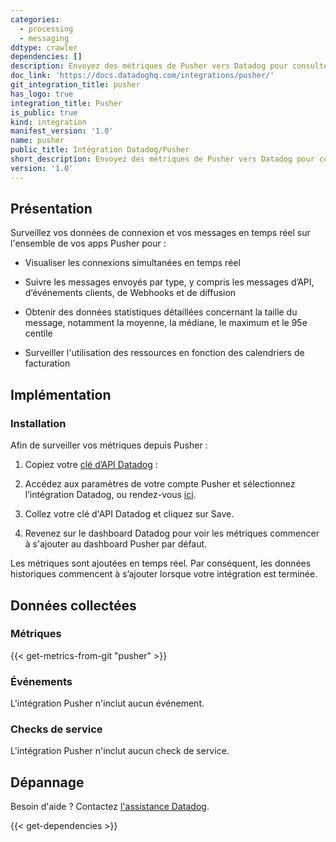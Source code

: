 ```yaml
---
categories:
  - processing
  - messaging
ddtype: crawler
dependencies: []
description: Envoyez des métriques de Pusher vers Datadog pour consulter et surveiller l'engagement de l'app.
doc_link: 'https://docs.datadoghq.com/integrations/pusher/'
git_integration_title: pusher
has_logo: true
integration_title: Pusher
is_public: true
kind: integration
manifest_version: '1.0'
name: pusher
public_title: Intégration Datadog/Pusher
short_description: Envoyez des métriques de Pusher vers Datadog pour consulter et surveiller l'engagement de l'app.
version: '1.0'
---
```

## Présentation

Surveillez vos données de connexion et vos messages en temps réel sur l'ensemble de vos apps Pusher pour :

* Visualiser les connexions simultanées en temps réel

* Suivre les messages envoyés par type, y compris les messages d’API, d’événements clients, de Webhooks et de diffusion

* Obtenir des données statistiques détaillées concernant la taille du message, notamment la moyenne, la médiane, le maximum et le 95e centile

* Surveiller l'utilisation des ressources en fonction des calendriers de facturation

## Implémentation
### Installation

Afin de surveiller vos métriques depuis Pusher :

1. Copiez votre [clé d’API Datadog][1] :

2. Accédez aux paramètres de votre compte Pusher et sélectionnez l’intégration Datadog, ou rendez-vous [ici][2].

3. Collez votre clé d'API Datadog et cliquez sur Save.

4. Revenez sur le dashboard Datadog pour voir les métriques commencer à s'ajouter au dashboard Pusher par défaut.

<div class="alert alert-info">
Les métriques sont ajoutées en temps réel. Par conséquent, les données historiques commencent à s’ajouter lorsque votre intégration est terminée.
</div>

## Données collectées
### Métriques
{{< get-metrics-from-git "pusher" >}}


### Événements
L'intégration Pusher n'inclut aucun événement.

### Checks de service
L'intégration Pusher n'inclut aucun check de service.

## Dépannage
Besoin d'aide ? Contactez [l'assistance Datadog][4].

[1]: https://app.datadoghq.com/account/settings#api
[2]: https://dashboard.pusher.com/accounts/sign_in
[3]: https://github.com/DataDog/dogweb/blob/prod/integration/pusher/pusher_metadata.csv
[4]: https://docs.datadoghq.com/fr/help


{{< get-dependencies >}}
